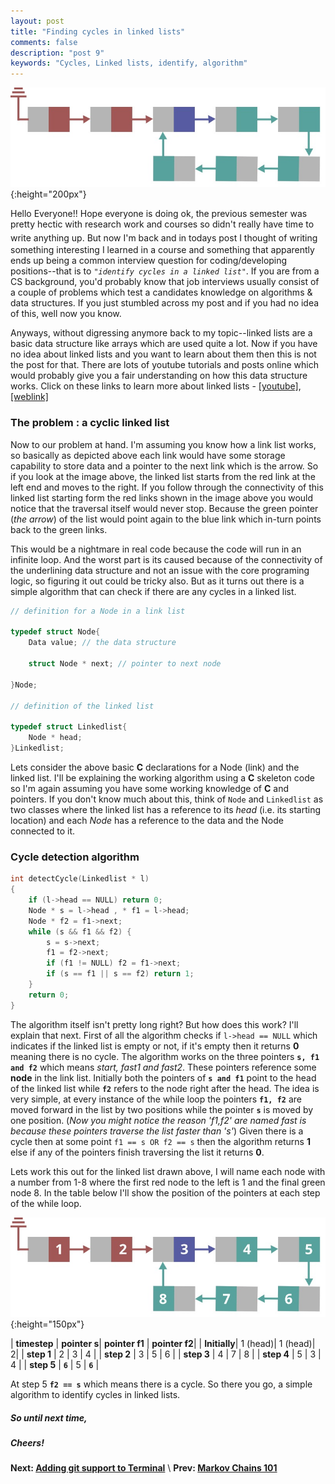 ```yaml
---
layout: post
title: "Finding cycles in linked lists"
comments: false
description: "post 9"
keywords: "Cycles, Linked lists, identify, algorithm"
---
```


![cycled-linked-list](https://github.com/dherath/WebsiteMaterial/blob/master/2018/Post_9_LinkedList/linked_list_org.jpeg?raw=true){:height="200px"}

Hello Everyone!! Hope everyone is doing ok, the previous semester was pretty hectic with research work and courses so didn't really have time to write anything up. But now I'm back <i class="fa fa-smile-o" style="font-size:20px;"></i> and in todays post I thought of writing something interesting I learned in a course and something that apparently ends up being a common interview question for coding/developing positions--that is to _`"identify cycles in a linked list"`_. If you are from a CS background, you'd probably know that job interviews usually consist of a couple of problems which test a candidates knowledge on algorithms & data structures. If you just stumbled across my post and if you had no idea of this, well now you know.

Anyways, without digressing anymore back to my topic--linked lists are a basic data structure like arrays which are used quite a lot. Now if you have no idea about linked lists and you want to learn about them then this is not the post for that. There are lots of youtube tutorials and posts online which would probably give you a fair understanding on how this data structure works. Click on these links to learn more about linked lists - [[youtube]](https://www.youtube.com/watch?v=NobHlGUjV3g), [[weblink]](https://www.geeksforgeeks.org/linked-list-set-1-introduction/)

### The problem : a cyclic linked list

Now to our problem at hand. I'm assuming you know how a link list works, so basically as depicted above each link would have some storage capability to store data and a pointer to the next link which is the arrow. So if you look at the image above, the linked list starts from the red link at the left end and moves to the right. If you follow through the connectivity of this linked list starting form the red links shown in the image above you would notice that the traversal itself would never stop. Because the green pointer (_the arrow_) of the list would point again to the blue link which in-turn points back to the green links.   

This would be a nightmare in real code because the code will run in an infinite loop. And the worst part is its caused because of the connectivity of the underlining data structure and not an issue with the core programing logic, so figuring it out could be tricky also.  But as it turns out there is a simple algorithm that can check if there are any cycles in a linked list.

````c
// definition for a Node in a link list

typedef struct Node{
	Data value; // the data structure

	struct Node * next; // pointer to next node

}Node;

// definition of the linked list

typedef struct Linkedlist{
	Node * head;
}Linkedlist;
````

Lets consider the above basic **C** declarations for a Node (link) and the linked list. I'll be explaining the working algorithm using a **C** skeleton code so I'm again assuming you have some working knowledge of **C** and pointers. If you don't know much about this, think of `Node` and `Linkedlist` as two classes where the linked list has a reference to its _head_ (i.e. its starting location) and each _Node_ has a reference to the data and the Node connected to it.

### Cycle detection algorithm

````c
int detectCycle(Linkedlist * l)
{
	if (l->head == NULL) return 0;
	Node * s = l->head , * f1 = l->head;
	Node * f2 = f1->next;
	while (s && f1 && f2) {
		s = s->next;
		f1 = f2->next;
		if (f1 != NULL) f2 = f1->next;
		if (s == f1 || s == f2) return 1;
	}
	return 0;
}
````
The algorithm itself isn't pretty long right? But how does this work? I'll explain that next. First of all the algorithm checks if `l->head == NULL` which indicates if the linked list is empty or not, if it's empty then it returns **0** meaning there is no cycle. The algorithm works on the three pointers **`s, f1 and f2`** which means _start, fast1 and fast2_. These pointers reference some **node** in the link list. Initially both the pointers of **`s and f1`** point to the head of the linked list while **`f2`** refers to the node right after the head. The idea is very simple, at every instance of the while loop the pointers **`f1, f2`** are moved forward in the list by two positions while the pointer **`s`** is moved by one position. (_Now you might notice the reason 'f1,f2' are named fast is because these pointers traverse the list faster than 's'_) Given there is a cycle then at some point `f1 == s OR f2 == s` then the algorithm returns **1** else if any of the pointers finish traversing the list it returns **0**.

Lets work this out for the linked list drawn above, I will name each node with a number from 1-8 where the first red node to the left is 1 and the final green node 8. In the table below I'll show the position of the pointers at each step of the while loop.

![cycled-linked-list](https://github.com/dherath/WebsiteMaterial/blob/master/2018/Post_9_LinkedList/linked_list_numbered.jpeg?raw=true){:height="150px"}

| **timestep** | **pointer s**| **pointer f1** | **pointer f2**|
| **Initially**| 1 (head)| 1 (head)| 2|
| **step 1** | 2 | 3 | 4 |
| **step 2** | 3 | 5 | 6 |
| **step 3** | 4 | 7 | 8 |
| **step 4** | 5 | 3 | 4 |
| **step 5** | **`6`** | 5 | **`6`** |

At step 5 **`f2 == s`** which means there is a cycle. So there you go, a simple algorithm to identify cycles in linked lists.

##### So until next time,
##### Cheers!

**Next: [Adding git support to Terminal]({{site.url}}/2018/git-support/)** \\
**Prev: [Markov Chains 101]({{site.url}}/2018/Markov-Chains/)**
